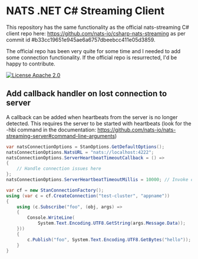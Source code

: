 # NATS .NET C# Streaming Client
This repository has the same functionality as the official nats-streaming C# client repo here: https://github.com/nats-io/csharp-nats-streaming as per commit id #b33cc19651e945ae6a6757dbeebcc411e05d3859.

The official repo has been very quite for some time and I needed to add some connection functionality. If the official repo is resurrected, I'd be happy to contribute.

[![License Apache 2.0](https://img.shields.io/badge/License-Apache2-blue.svg)](https://www.apache.org/licenses/LICENSE-2.0)

## Add callback handler on lost connection to server
A callback can be added when heartbeats from the server is no longer detected. This requires the server to be started with heartbeats (look for the -hbi command in the documentation: https://github.com/nats-io/nats-streaming-server#command-line-arguments)

```csharp
var natsConnectionOptions = StanOptions.GetDefaultOptions();
natsConnectionOptions.NatsURL = "nats://localhost:4222";
natsConnectionOptions.ServerHeartbeatTimeoutCallback = () =>
{
    // Handle connection issues here
};
natsConnectionOptions.ServerHeartbeatTimeoutMillis = 10000; // Invoke callback after 10 seconds of silence

var cf = new StanConnectionFactory();
using (var c = cf.CreateConnection("test-cluster", "appname"))
{
    using (c.Subscribe("foo", (obj, args) =>
    {
        Console.WriteLine(
            System.Text.Encoding.UTF8.GetString(args.Message.Data));
    }))
    {
        c.Publish("foo", System.Text.Encoding.UTF8.GetBytes("hello"));
    }
}
```
